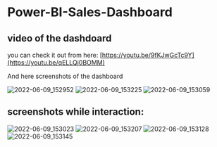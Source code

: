 # Power-BI-Sales-Dashboard


## video of the dashdoard
you can check it out from here: [https://youtu.be/9fKJwGcTc9Y](https://youtu.be/qELLQj0BOMM)

And here screenshots of the dashboard

![2022-06-09_152952](https://user-images.githubusercontent.com/77818119/172859772-f7be2be2-2e53-4133-8da3-e150e0c5ac45.png)
![2022-06-09_153225](https://user-images.githubusercontent.com/77818119/172859746-da5b4a5b-1045-47e7-a526-91eef186ce8d.png)
![2022-06-09_153059](https://user-images.githubusercontent.com/77818119/172859791-bafc3e0e-86e1-427b-931a-9da6aa13e095.png)

## screenshots while interaction:

![2022-06-09_153023](https://user-images.githubusercontent.com/77818119/172859956-d200bcf9-0f9e-4246-8cc1-5cfcdec49bc3.png)
![2022-06-09_153207](https://user-images.githubusercontent.com/77818119/172859933-18ee45b9-e103-4fd0-b6ac-bf86a6ba4990.png)
![2022-06-09_153128](https://user-images.githubusercontent.com/77818119/172859993-8a21a1aa-0fa0-4c13-8105-5cc5aa883f7d.png)
![2022-06-09_153145](https://user-images.githubusercontent.com/77818119/172860012-fddb7dae-38a3-4731-a15f-506f0abe95a0.png)
